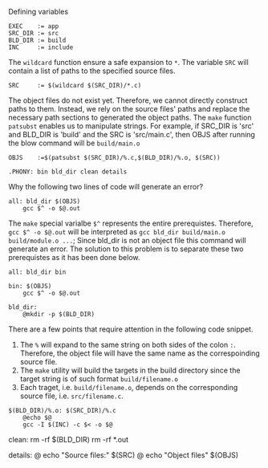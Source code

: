Defining variables
```
EXEC 	:= app
SRC_DIR := src
BLD_DIR := build
INC	 	:= include
```
The `wildcard` function ensure a safe expansion to `*`.
The variable `SRC` will contain a list of paths to the specified source files. 
```
SRC  	:= $(wildcard $(SRC_DIR)/*.c)
```
The object files do not exist yet. Therefore, we cannot directly construct paths to them. 
Instead, we rely on the source files' paths and replace the necessary path sections to generated
the object paths. 
The `make` function `patsubst` enables us to manipulate strings.
For example, if SRC_DIR is 'src' and BLD_DIR is 'build' and the SRC is 'src/main.c', then 
OBJS after running the blow command will be `build/main.o`

```
OBJS	:=$(patsubst $(SRC_DIR)/%.c,$(BLD_DIR)/%.o, $(SRC))
```
```
.PHONY: bin bld_dir clean details
```
Why the following two lines of code will generate an error? 
```
all: bld_dir $(OBJS)
    gcc $^ -o $@.out
```
The `make` special varialbe `$^` represents the entire prerequistes.
Therefore, `gcc $^ -o $@.out` will be interpreted as `gcc bld_dir build/main.o build/module.o ...`; Since 
bld_dir is not an object file this command will generate an error. The solution to this problem is to 
separate these two prerequistes as it has been done below. 

```
all: bld_dir bin
	
bin: $(OBJS)
	gcc $^ -o $@.out

bld_dir:
	@mkdir -p $(BLD_DIR)
```
There are a few points that require attention in the following code snippet.
1. The `%` will expand to the same string on both sides of the colon `:`. Therefore, the object file will have the same name as the correspoinding source file. 
2. The `make` utility will build the targets in the build directory since the target string is of such format `build/filename.o`
3. Each traget, i.e. `build/filename.o`, depends on the corresponding source file, i.e. `src/filename.c`.
```
$(BLD_DIR)/%.o: $(SRC_DIR)/%.c 
	@echo $@ 
	gcc -I $(INC) -c $< -o $@
```

clean:
	rm -rf $(BLD_DIR) 
	rm -rf *.out

details:
	@ echo "Source files:" $(SRC)
	@ echo "Object files" $(OBJS)
